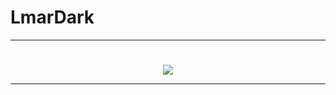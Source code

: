 <h1>LmarDark</h1>

---

<h1></h1>

<p align="center">
  <a href="https://beacons.ai/lucasmat">
    <img src="https://skillicons.dev/icons?i=,php,py,html,css,linkedin" />

  </a>
</p>

---


